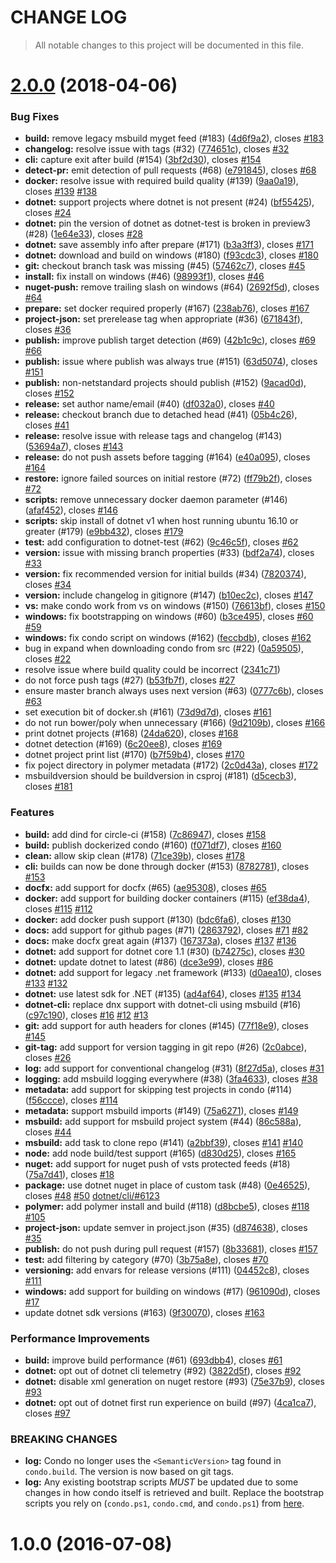 # CHANGE LOG

> All notable changes to this project will be documented in this file.
# [2.0.0](git@github.com:dmccaffery/condo.git/compare/1.0.0...2.0.0) (2018-04-06)


### Bug Fixes

* **build:** remove legacy msbuild myget feed (#183) ([4d6f9a2](git@github.com:dmccaffery/condo.git/commits/4d6f9a2)), closes [#183](git@github.com:dmccaffery/condo.git/issues/183)
* **changelog:** resolve issue with tags (#32) ([774651c](git@github.com:dmccaffery/condo.git/commits/774651c)), closes [#32](git@github.com:dmccaffery/condo.git/issues/32)
* **cli:** capture exit after build (#154) ([3bf2d30](git@github.com:dmccaffery/condo.git/commits/3bf2d30)), closes [#154](git@github.com:dmccaffery/condo.git/issues/154)
* **detect-pr:** emit detection of pull requests (#68) ([e791845](git@github.com:dmccaffery/condo.git/commits/e791845)), closes [#68](git@github.com:dmccaffery/condo.git/issues/68)
* **docker:** resolve issue with required build quality (#139) ([9aa0a19](git@github.com:dmccaffery/condo.git/commits/9aa0a19)), closes [#139](git@github.com:dmccaffery/condo.git/issues/139) [#138](git@github.com:dmccaffery/condo.git/issues/138)
* **dotnet:** support projects where dotnet is not present (#24) ([bf55425](git@github.com:dmccaffery/condo.git/commits/bf55425)), closes [#24](git@github.com:dmccaffery/condo.git/issues/24)
* **dotnet:** pin the version of dotnet as dotnet-test is broken in preview3 (#28) ([1e64e33](git@github.com:dmccaffery/condo.git/commits/1e64e33)), closes [#28](git@github.com:dmccaffery/condo.git/issues/28)
* **dotnet:** save assembly info after prepare (#171) ([b3a3ff3](git@github.com:dmccaffery/condo.git/commits/b3a3ff3)), closes [#171](git@github.com:dmccaffery/condo.git/issues/171)
* **dotnet:** download and build on windows (#180) ([f93cdc3](git@github.com:dmccaffery/condo.git/commits/f93cdc3)), closes [#180](git@github.com:dmccaffery/condo.git/issues/180)
* **git:** checkout branch task was missing (#45) ([57462c7](git@github.com:dmccaffery/condo.git/commits/57462c7)), closes [#45](git@github.com:dmccaffery/condo.git/issues/45)
* **install:** fix install on windows (#46) ([98993f1](git@github.com:dmccaffery/condo.git/commits/98993f1)), closes [#46](git@github.com:dmccaffery/condo.git/issues/46)
* **nuget-push:** remove trailing slash on windows (#64) ([2692f5d](git@github.com:dmccaffery/condo.git/commits/2692f5d)), closes [#64](git@github.com:dmccaffery/condo.git/issues/64)
* **prepare:** set docker required properly (#167) ([238ab76](git@github.com:dmccaffery/condo.git/commits/238ab76)), closes [#167](git@github.com:dmccaffery/condo.git/issues/167)
* **project-json:** set prerelease tag when appropriate (#36) ([671843f](git@github.com:dmccaffery/condo.git/commits/671843f)), closes [#36](git@github.com:dmccaffery/condo.git/issues/36)
* **publish:** improve publish target detection (#69) ([42b1c9c](git@github.com:dmccaffery/condo.git/commits/42b1c9c)), closes [#69](git@github.com:dmccaffery/condo.git/issues/69) [#66](git@github.com:dmccaffery/condo.git/issues/66)
* **publish:** issue where publish was always true (#151) ([63d5074](git@github.com:dmccaffery/condo.git/commits/63d5074)), closes [#151](git@github.com:dmccaffery/condo.git/issues/151)
* **publish:** non-netstandard projects should publish (#152) ([9acad0d](git@github.com:dmccaffery/condo.git/commits/9acad0d)), closes [#152](git@github.com:dmccaffery/condo.git/issues/152)
* **release:** set author name/email (#40) ([df032a0](git@github.com:dmccaffery/condo.git/commits/df032a0)), closes [#40](git@github.com:dmccaffery/condo.git/issues/40)
* **release:** checkout branch due to detached head (#41) ([05b4c26](git@github.com:dmccaffery/condo.git/commits/05b4c26)), closes [#41](git@github.com:dmccaffery/condo.git/issues/41)
* **release:** resolve issue with release tags and changelog (#143) ([53694a7](git@github.com:dmccaffery/condo.git/commits/53694a7)), closes [#143](git@github.com:dmccaffery/condo.git/issues/143)
* **release:** do not push assets before tagging (#164) ([e40a095](git@github.com:dmccaffery/condo.git/commits/e40a095)), closes [#164](git@github.com:dmccaffery/condo.git/issues/164)
* **restore:** ignore failed sources on initial restore (#72) ([ff79b2f](git@github.com:dmccaffery/condo.git/commits/ff79b2f)), closes [#72](git@github.com:dmccaffery/condo.git/issues/72)
* **scripts:** remove unnecessary docker daemon parameter (#146) ([afaf452](git@github.com:dmccaffery/condo.git/commits/afaf452)), closes [#146](git@github.com:dmccaffery/condo.git/issues/146)
* **scripts:** skip install of dotnet v1 when host running ubuntu 16.10 or greater (#179) ([e9bb432](git@github.com:dmccaffery/condo.git/commits/e9bb432)), closes [#179](git@github.com:dmccaffery/condo.git/issues/179)
* **test:** add configuration to dotnet-test (#62) ([9c46c5f](git@github.com:dmccaffery/condo.git/commits/9c46c5f)), closes [#62](git@github.com:dmccaffery/condo.git/issues/62)
* **version:** issue with missing branch properties (#33) ([bdf2a74](git@github.com:dmccaffery/condo.git/commits/bdf2a74)), closes [#33](git@github.com:dmccaffery/condo.git/issues/33)
* **version:** fix recommended version for initial builds (#34) ([7820374](git@github.com:dmccaffery/condo.git/commits/7820374)), closes [#34](git@github.com:dmccaffery/condo.git/issues/34)
* **version:** include changelog in gitignore (#147) ([b10ec2c](git@github.com:dmccaffery/condo.git/commits/b10ec2c)), closes [#147](git@github.com:dmccaffery/condo.git/issues/147)
* **vs:** make condo work from vs on windows (#150) ([76613bf](git@github.com:dmccaffery/condo.git/commits/76613bf)), closes [#150](git@github.com:dmccaffery/condo.git/issues/150)
* **windows:** fix bootstrapping on windows (#60) ([b3ce495](git@github.com:dmccaffery/condo.git/commits/b3ce495)), closes [#60](git@github.com:dmccaffery/condo.git/issues/60) [#59](git@github.com:dmccaffery/condo.git/issues/59)
* **windows:** fix condo script on windows (#162) ([feccbdb](git@github.com:dmccaffery/condo.git/commits/feccbdb)), closes [#162](git@github.com:dmccaffery/condo.git/issues/162)
* bug in expand when downloading condo from src (#22) ([0a59505](git@github.com:dmccaffery/condo.git/commits/0a59505)), closes [#22](git@github.com:dmccaffery/condo.git/issues/22)
* resolve issue where build quality could be incorrect ([2341c71](git@github.com:dmccaffery/condo.git/commits/2341c71))
* do not force push tags (#27) ([b53fb7f](git@github.com:dmccaffery/condo.git/commits/b53fb7f)), closes [#27](git@github.com:dmccaffery/condo.git/issues/27)
* ensure master branch always uses next version (#63) ([0777c6b](git@github.com:dmccaffery/condo.git/commits/0777c6b)), closes [#63](git@github.com:dmccaffery/condo.git/issues/63)
* set execution bit of docker.sh (#161) ([73d9d7d](git@github.com:dmccaffery/condo.git/commits/73d9d7d)), closes [#161](git@github.com:dmccaffery/condo.git/issues/161)
* do not run bower/poly when unnecessary (#166) ([9d2109b](git@github.com:dmccaffery/condo.git/commits/9d2109b)), closes [#166](git@github.com:dmccaffery/condo.git/issues/166)
* print dotnet projects (#168) ([24da620](git@github.com:dmccaffery/condo.git/commits/24da620)), closes [#168](git@github.com:dmccaffery/condo.git/issues/168)
* dotnet detection (#169) ([6c20ee8](git@github.com:dmccaffery/condo.git/commits/6c20ee8)), closes [#169](git@github.com:dmccaffery/condo.git/issues/169)
* dotnet project print list (#170) ([b7f59b4](git@github.com:dmccaffery/condo.git/commits/b7f59b4)), closes [#170](git@github.com:dmccaffery/condo.git/issues/170)
* fix poject directory in polymer metadata (#172) ([2c0d43a](git@github.com:dmccaffery/condo.git/commits/2c0d43a)), closes [#172](git@github.com:dmccaffery/condo.git/issues/172)
* msbuildversion should be buildversion in csproj (#181) ([d5cecb3](git@github.com:dmccaffery/condo.git/commits/d5cecb3)), closes [#181](git@github.com:dmccaffery/condo.git/issues/181)


### Features

* **build:** add dind for circle-ci (#158) ([7c86947](git@github.com:dmccaffery/condo.git/commits/7c86947)), closes [#158](git@github.com:dmccaffery/condo.git/issues/158)
* **build:** publish dockerized condo (#160) ([f071df7](git@github.com:dmccaffery/condo.git/commits/f071df7)), closes [#160](git@github.com:dmccaffery/condo.git/issues/160)
* **clean:** allow skip clean (#178) ([71ce39b](git@github.com:dmccaffery/condo.git/commits/71ce39b)), closes [#178](git@github.com:dmccaffery/condo.git/issues/178)
* **cli:** builds can now be done through docker (#153) ([8782781](git@github.com:dmccaffery/condo.git/commits/8782781)), closes [#153](git@github.com:dmccaffery/condo.git/issues/153)
* **docfx:** add support for docfx (#65) ([ae95308](git@github.com:dmccaffery/condo.git/commits/ae95308)), closes [#65](git@github.com:dmccaffery/condo.git/issues/65)
* **docker:** add support for building docker containers (#115) ([ef38da4](git@github.com:dmccaffery/condo.git/commits/ef38da4)), closes [#115](git@github.com:dmccaffery/condo.git/issues/115) [#112](git@github.com:dmccaffery/condo.git/issues/112)
* **docker:** add docker push support (#130) ([bdc6fa6](git@github.com:dmccaffery/condo.git/commits/bdc6fa6)), closes [#130](git@github.com:dmccaffery/condo.git/issues/130)
* **docs:** add support for github pages (#71) ([2863792](git@github.com:dmccaffery/condo.git/commits/2863792)), closes [#71](git@github.com:dmccaffery/condo.git/issues/71) [#82](git@github.com:dmccaffery/condo.git/issues/82)
* **docs:** make docfx great again (#137) ([167373a](git@github.com:dmccaffery/condo.git/commits/167373a)), closes [#137](git@github.com:dmccaffery/condo.git/issues/137) [#136](git@github.com:dmccaffery/condo.git/issues/136)
* **dotnet:** add support for dotnet core 1.1 (#30) ([b74275c](git@github.com:dmccaffery/condo.git/commits/b74275c)), closes [#30](git@github.com:dmccaffery/condo.git/issues/30)
* **dotnet:** update dotnet to latest (#86) ([dce3e99](git@github.com:dmccaffery/condo.git/commits/dce3e99)), closes [#86](git@github.com:dmccaffery/condo.git/issues/86)
* **dotnet:** add support for legacy .net framework (#133) ([d0aea10](git@github.com:dmccaffery/condo.git/commits/d0aea10)), closes [#133](git@github.com:dmccaffery/condo.git/issues/133) [#132](git@github.com:dmccaffery/condo.git/issues/132)
* **dotnet:** use latest sdk for .NET (#135) ([ad4af64](git@github.com:dmccaffery/condo.git/commits/ad4af64)), closes [#135](git@github.com:dmccaffery/condo.git/issues/135) [#134](git@github.com:dmccaffery/condo.git/issues/134)
* **dotnet-cli:** replace dnx support with dotnet-cli using msbuild (#16) ([c97c190](git@github.com:dmccaffery/condo.git/commits/c97c190)), closes [#16](git@github.com:dmccaffery/condo.git/issues/16) [#12](git@github.com:dmccaffery/condo.git/issues/12) [#13](git@github.com:dmccaffery/condo.git/issues/13)
* **git:** add support for auth headers for clones (#145) ([77f18e9](git@github.com:dmccaffery/condo.git/commits/77f18e9)), closes [#145](git@github.com:dmccaffery/condo.git/issues/145)
* **git-tag:** add support for version tagging in git repo (#26) ([2c0abce](git@github.com:dmccaffery/condo.git/commits/2c0abce)), closes [#26](git@github.com:dmccaffery/condo.git/issues/26)
* **log:** add support for conventional changelog (#31) ([8f27d5a](git@github.com:dmccaffery/condo.git/commits/8f27d5a)), closes [#31](git@github.com:dmccaffery/condo.git/issues/31)
* **logging:** add msbuild logging everywhere (#38) ([3fa4633](git@github.com:dmccaffery/condo.git/commits/3fa4633)), closes [#38](git@github.com:dmccaffery/condo.git/issues/38)
* **metadata:** add support for skipping test projects in condo (#114) ([f56ccce](git@github.com:dmccaffery/condo.git/commits/f56ccce)), closes [#114](git@github.com:dmccaffery/condo.git/issues/114)
* **metadata:** support msbuild imports (#149) ([75a6271](git@github.com:dmccaffery/condo.git/commits/75a6271)), closes [#149](git@github.com:dmccaffery/condo.git/issues/149)
* **msbuild:** add support for msbuild project system (#44) ([86c588a](git@github.com:dmccaffery/condo.git/commits/86c588a)), closes [#44](git@github.com:dmccaffery/condo.git/issues/44)
* **msbuild:** add task to clone repo (#141) ([a2bbf39](git@github.com:dmccaffery/condo.git/commits/a2bbf39)), closes [#141](git@github.com:dmccaffery/condo.git/issues/141) [#140](git@github.com:dmccaffery/condo.git/issues/140)
* **node:** add node build/test support (#165) ([d830d25](git@github.com:dmccaffery/condo.git/commits/d830d25)), closes [#165](git@github.com:dmccaffery/condo.git/issues/165)
* **nuget:** add support for nuget push of vsts protected feeds (#18) ([75a7d41](git@github.com:dmccaffery/condo.git/commits/75a7d41)), closes [#18](git@github.com:dmccaffery/condo.git/issues/18)
* **package:** use dotnet nuget in place of custom task (#48) ([0e46525](git@github.com:dmccaffery/condo.git/commits/0e46525)), closes [#48](git@github.com:dmccaffery/condo.git/issues/48) [#50](git@github.com:dmccaffery/condo.git/issues/50) [dotnet/cli/#6123](git@github.com:dmccaffery/condo.git/issues/6123)
* **polymer:** add polymer install and build (#118) ([d8bcbe5](git@github.com:dmccaffery/condo.git/commits/d8bcbe5)), closes [#118](git@github.com:dmccaffery/condo.git/issues/118) [#105](git@github.com:dmccaffery/condo.git/issues/105)
* **project-json:** update semver in project.json (#35) ([d874638](git@github.com:dmccaffery/condo.git/commits/d874638)), closes [#35](git@github.com:dmccaffery/condo.git/issues/35)
* **publish:** do not push during pull request (#157) ([8b33681](git@github.com:dmccaffery/condo.git/commits/8b33681)), closes [#157](git@github.com:dmccaffery/condo.git/issues/157)
* **test:** add filtering by category (#70) ([3b75a8e](git@github.com:dmccaffery/condo.git/commits/3b75a8e)), closes [#70](git@github.com:dmccaffery/condo.git/issues/70)
* **versioning:** add envars for release versions (#111) ([04452c8](git@github.com:dmccaffery/condo.git/commits/04452c8)), closes [#111](git@github.com:dmccaffery/condo.git/issues/111)
* **windows:** add support for building on windows (#17) ([961090d](git@github.com:dmccaffery/condo.git/commits/961090d)), closes [#17](git@github.com:dmccaffery/condo.git/issues/17)
* update dotnet sdk versions (#163) ([9f30070](git@github.com:dmccaffery/condo.git/commits/9f30070)), closes [#163](git@github.com:dmccaffery/condo.git/issues/163)


### Performance Improvements

* **build:** improve build performance (#61) ([693dbb4](git@github.com:dmccaffery/condo.git/commits/693dbb4)), closes [#61](git@github.com:dmccaffery/condo.git/issues/61)
* **dotnet:** opt out of dotnet cli telemetry (#92) ([3822d5f](git@github.com:dmccaffery/condo.git/commits/3822d5f)), closes [#92](git@github.com:dmccaffery/condo.git/issues/92)
* **dotnet:** disable xml generation on nuget restore (#93) ([75e37b9](git@github.com:dmccaffery/condo.git/commits/75e37b9)), closes [#93](git@github.com:dmccaffery/condo.git/issues/93)
* **dotnet:** opt out of dotnet first run experience on build (#97) ([4ca1ca7](git@github.com:dmccaffery/condo.git/commits/4ca1ca7)), closes [#97](git@github.com:dmccaffery/condo.git/issues/97)


### BREAKING CHANGES

* **log:** 
Condo no longer uses the ```<SemanticVersion>``` tag found in `condo.build`. The version is now based on git tags.
* **log:** 
Any existing bootstrap scripts *MUST* be updated due to some changes in how condo itself is retrieved and built. Replace the bootstrap scripts you rely on (`condo.ps1`, `condo.cmd`, and `condo.ps1`) from [here](https://github.com/pulsebridge/condo/tree/develop/template).


# 1.0.0 (2016-07-08)


